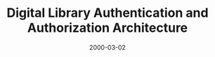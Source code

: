 ---
layout: redirect
date: 2000-03-02
title: "Digital Library Authentication and Authorization Architecture"
authors: Digital Library Federation
redirect_to: https://old.diglib.org/architectures/dcoverview.htm
tags: DLF
seo:
  type: Report
description: ""
---